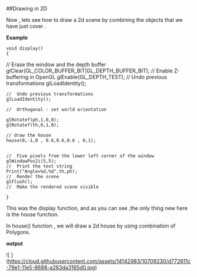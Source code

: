 
##Drawing in 2D

Now , lets see how to draw a 2d scene by combining the objects that we have just cover .

**Example**
    
    void display()
    {
   //  Erase the window and the depth buffer
    glClear(GL_COLOR_BUFFER_BIT|GL_DEPTH_BUFFER_BIT);
    //  Enable Z-buffering in OpenGL
    glEnable(GL_DEPTH_TEST);
    //  Undo previous transformations
    glLoadIdentity();
    
    
    //  Undo previous transformations
    glLoadIdentity();
    
    //  Orthogonal - set world orientation
    
    glRotatef(ph,1,0,0);
    glRotatef(th,0,1,0);
    
    // draw the house
    house(0,-1,0 , 0.6,0.6,0.6 , 0,1);
    
  
    //  Five pixels from the lower left corner of the window
    glWindowPos2i(5,5);
    //  Print the text string
    Print("Angle=%d,%d",th,ph);
    //  Render the scene
    glFlush();
    //  Make the rendered scene visible

    }

This was the display function, and as you can see ,the only thing new here is the house function.

In house() function , we will draw a 2d house by using combination of Polygons.

  
**output**

![ ] (https://cloud.githubusercontent.com/assets/14142983/10709230/d772611c-79e1-11e5-8688-a283da3165d0.jpg)
